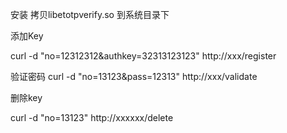 安装
拷贝libetotpverify.so  到系统目录下   


添加Key

curl  -d "no=12312312&authkey=32313123123" http://xxx/register

验证密码
curl  -d "no=13123&pass=12313" http://xxx/validate

删除key

curl  -d "no=13123" http://xxxxxx/delete
